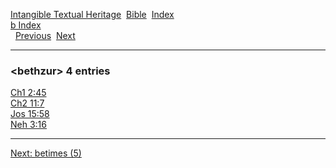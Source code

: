 [Intangible Textual Heritage](../../index)  [Bible](../index) 
[Index](index)   
[b Index](_b_)  
  [Previous](c01394)  [Next](c01396) 

------------------------------------------------------------------------

### &lt;bethzur&gt; 4 entries

[Ch1 2:45](../kjv/ch1002.htm#045)  
[Ch2 11:7](../kjv/ch2011.htm#007)  
[Jos 15:58](../kjv/jos015.htm#058)  
[Neh 3:16](../kjv/neh003.htm#016)  

------------------------------------------------------------------------

[Next: betimes (5)](c01396)
